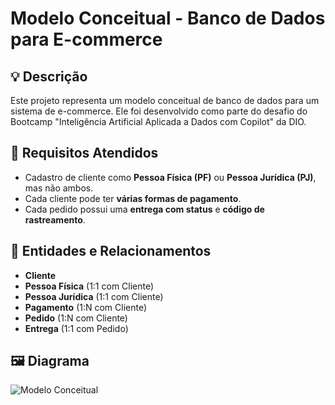 
# Modelo Conceitual - Banco de Dados para E-commerce

## 💡 Descrição
Este projeto representa um modelo conceitual de banco de dados para um sistema de e-commerce. Ele foi desenvolvido como parte do desafio do Bootcamp "Inteligência Artificial Aplicada a Dados com Copilot" da DIO.

## 🎯 Requisitos Atendidos

- Cadastro de cliente como **Pessoa Física (PF)** ou **Pessoa Jurídica (PJ)**, mas não ambos.
- Cada cliente pode ter **várias formas de pagamento**.
- Cada pedido possui uma **entrega com status** e **código de rastreamento**.

## 🔎 Entidades e Relacionamentos

- **Cliente**
- **Pessoa Física** (1:1 com Cliente)
- **Pessoa Jurídica** (1:1 com Cliente)
- **Pagamento** (1:N com Cliente)
- **Pedido** (1:N com Cliente)
- **Entrega** (1:1 com Pedido)

## 🖼️ Diagrama

![Modelo Conceitual](imagens/modelo_conceitual.png)
